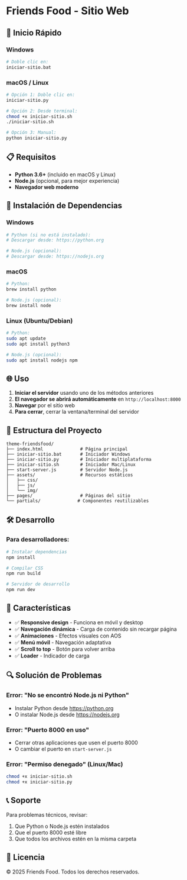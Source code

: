 # Friends Food - Sitio Web

## 🚀 Inicio Rápido

### Windows
```bash
# Doble clic en:
iniciar-sitio.bat
```

### macOS / Linux
```bash
# Opción 1: Doble clic en:
iniciar-sitio.py

# Opción 2: Desde terminal:
chmod +x iniciar-sitio.sh
./iniciar-sitio.sh

# Opción 3: Manual:
python iniciar-sitio.py
```

## 📋 Requisitos

- **Python 3.6+** (incluido en macOS y Linux)
- **Node.js** (opcional, para mejor experiencia)
- **Navegador web moderno**

## 🔧 Instalación de Dependencias

### Windows
```bash
# Python (si no está instalado):
# Descargar desde: https://python.org

# Node.js (opcional):
# Descargar desde: https://nodejs.org
```

### macOS
```bash
# Python:
brew install python

# Node.js (opcional):
brew install node
```

### Linux (Ubuntu/Debian)
```bash
# Python:
sudo apt update
sudo apt install python3

# Node.js (opcional):
sudo apt install nodejs npm
```

## 🌐 Uso

1. **Iniciar el servidor** usando uno de los métodos anteriores
2. **El navegador se abrirá automáticamente** en `http://localhost:8000`
3. **Navegar** por el sitio web
4. **Para cerrar**, cerrar la ventana/terminal del servidor

## 📁 Estructura del Proyecto

```
theme-friendsfood/
├── index.html              # Página principal
├── iniciar-sitio.bat       # Iniciador Windows
├── iniciar-sitio.py        # Iniciador multiplataforma
├── iniciar-sitio.sh        # Iniciador Mac/Linux
├── start-server.js         # Servidor Node.js
├── assets/                 # Recursos estáticos
│   ├── css/
│   ├── js/
│   └── img/
├── pages/                  # Páginas del sitio
└── partials/              # Componentes reutilizables
```

## 🛠️ Desarrollo

### Para desarrolladores:
```bash
# Instalar dependencias
npm install

# Compilar CSS
npm run build

# Servidor de desarrollo
npm run dev
```

## 📱 Características

- ✅ **Responsive design** - Funciona en móvil y desktop
- ✅ **Navegación dinámica** - Carga de contenido sin recargar página
- ✅ **Animaciones** - Efectos visuales con AOS
- ✅ **Menú móvil** - Navegación adaptativa
- ✅ **Scroll to top** - Botón para volver arriba
- ✅ **Loader** - Indicador de carga

## 🔍 Solución de Problemas

### Error: "No se encontró Node.js ni Python"
- Instalar Python desde https://python.org
- O instalar Node.js desde https://nodejs.org

### Error: "Puerto 8000 en uso"
- Cerrar otras aplicaciones que usen el puerto 8000
- O cambiar el puerto en `start-server.js`

### Error: "Permiso denegado" (Linux/Mac)
```bash
chmod +x iniciar-sitio.sh
chmod +x iniciar-sitio.py
```

## 📞 Soporte

Para problemas técnicos, revisar:
1. Que Python o Node.js estén instalados
2. Que el puerto 8000 esté libre
3. Que todos los archivos estén en la misma carpeta

## 📄 Licencia

© 2025 Friends Food. Todos los derechos reservados. 